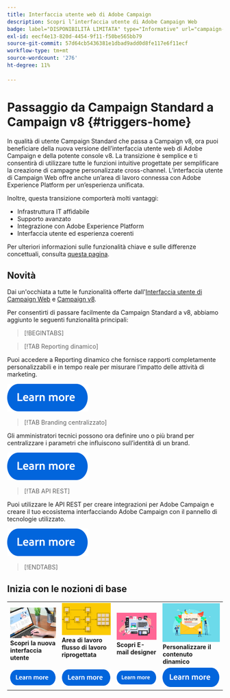 ```yaml
---
title: Interfaccia utente web di Adobe Campaign
description: Scopri l’interfaccia utente di Adobe Campaign Web
badge: label="DISPONIBILITÀ LIMITATA" type="Informative" url="campaign-standard-migration-home.md" tooltip="Limitato agli utenti Campaign Standard migrati"
exl-id: eecf4e13-820d-4454-9f11-f50be565bb79
source-git-commit: 57d64cb5436381e1dbad9add0d8fe117e6f11ecf
workflow-type: tm+mt
source-wordcount: '276'
ht-degree: 11%

---
```


# Passaggio da Campaign Standard a Campaign v8 {#triggers-home}

In qualità di utente Campaign Standard che passa a Campaign v8, ora puoi beneficiare della nuova versione dell’interfaccia utente web di Adobe Campaign e della potente console v8. La transizione è semplice e ti consentirà di utilizzare tutte le funzioni intuitive progettate per semplificare la creazione di campagne personalizzate cross-channel. L’interfaccia utente di Campaign Web offre anche un’area di lavoro connessa con Adobe Experience Platform per un’esperienza unificata.

Inoltre, questa transizione comporterà molti vantaggi:

* Infrastruttura IT affidabile
* Supporto avanzato
* Integrazione con Adobe Experience Platform
* Interfaccia utente ed esperienza coerenti

Per ulteriori informazioni sulle funzionalità chiave e sulle differenze concettuali, consulta [questa pagina](https://experienceleague.adobe.com/it/docs/campaign-web/v8/start/acs-migration).

## Novità

Dai un&#39;occhiata a tutte le funzionalità offerte dall&#39;[Interfaccia utente di Campaign Web](https://experienceleague.adobe.com/it/docs/campaign-web/v8/campaign-web-home) e [Campaign v8](https://experienceleague.adobe.com/it/docs/campaign/campaign-v8/campaign-home).

Per consentirti di passare facilmente da Campaign Standard a v8, abbiamo aggiunto le seguenti funzionalità principali:

>[!BEGINTABS]

>[!TAB Reporting dinamico]

Puoi accedere a Reporting dinamico che fornisce rapporti completamente personalizzabili e in tempo reale per misurare l’impatto delle attività di marketing.

[![immagine](assets/do-not-localize/learn-more-button.svg)](reporting/get-started-reporting.md)

>[!TAB Branding centralizzato]

Gli amministratori tecnici possono ora definire uno o più brand per centralizzare i parametri che influiscono sull’identità di un brand.

[![immagine](assets/do-not-localize/learn-more-button.svg)](branding/branding-gs.md)

>[!TAB API REST]

Puoi utilizzare le API REST per creare integrazioni per Adobe Campaign e creare il tuo ecosistema interfacciando Adobe Campaign con il pannello di tecnologie utilizzato.

[![immagine](assets/do-not-localize/learn-more-button.svg)](api/get-started-apis.md)

>[!ENDTABS]

## Inizia con le nozioni di base

<table style="table-layout:fixed">
  <tr style="border: 0;">
    <td>
    <a href="https://experienceleague.adobe.com/en/docs/campaign-web/v8/start/user-interface"><img src="assets/do-not-localize/menu-ui.jpeg"></a>
    <div><strong>Scopri la nuova interfaccia utente</strong><br/></div>
    </td>
    <td>
    <a href="https://experienceleague.adobe.com/en/docs/campaign-web/v8/wf/gs-workflows"><img src="assets/do-not-localize/menu-workflows.jpeg"></a>
    <div><strong>Area di lavoro flusso di lavoro riprogettata</strong><br/></div><br/>
    </td>
    <td>
    <a href="https://experienceleague.adobe.com/en/docs/campaign-web/v8/msg/email/content/start-design/get-started-email-designer"><img src="assets/do-not-localize/menu-email.png"></a>
    <div><strong>Scopri E-mail designer</strong><br/>
    </div></td>
    <td>
    <a href="https://experienceleague.adobe.com/en/docs/campaign-web/v8/msg/dynamic-content/gs-personalization"><img src="assets/do-not-localize/menu-dynamic.png"></a>
    <div><strong>Personalizzare il contenuto dinamico</strong><br/></div>
    </td>
  </tr>
  <tr style="border: 0;">
    <td align="center"><a href="https://experienceleague.adobe.com/en/docs/campaign-web/v8/start/user-interface"><img src="assets/do-not-localize/learn-more-button.svg"></a></td>
    <td align="center"><a href="https://experienceleague.adobe.com/en/docs/campaign-web/v8/wf/gs-workflows"><img src="assets/do-not-localize/learn-more-button.svg"></a></td>
    <td align="center"><a href="https://experienceleague.adobe.com/en/docs/campaign-web/v8/msg/email/content/start-design/get-started-email-designer"><img src="assets/do-not-localize/learn-more-button.svg"></a></td>
    <td align="center"><a href="https://experienceleague.adobe.com/en/docs/campaign-web/v8/msg/dynamic-content/gs-personalization"><img src="assets/do-not-localize/learn-more-button.svg"></a></td>
    </tr>
</table>

